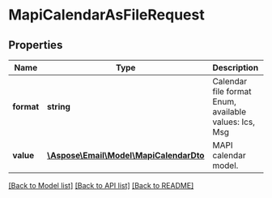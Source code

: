 # MapiCalendarAsFileRequest

## Properties
Name | Type | Description | Notes
------------ | ------------- | ------------- | -------------
**format** | **string** | Calendar file format Enum, available values: Ics, Msg | 
**value** | [**\Aspose\Email\Model\MapiCalendarDto**](MapiCalendarDto.md) | MAPI calendar model. | 



[[Back to Model list]](README.md#documentation-for-models) [[Back to API list]](README.md#documentation-for-api-endpoints) [[Back to README]](README.md)


